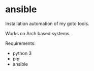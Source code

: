 # ansible

Installation automation of my goto tools.

Works on Arch based systems.

Requirements:
- python 3
- pip
- ansible
